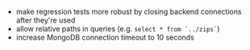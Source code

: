 - make regression tests more robust by closing backend connections after they're used
- allow relative paths in queries (e.g. `` select * from `../zips` ``)
- increase MongoDB connection timeout to 10 seconds
